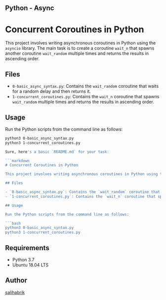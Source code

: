 ## Python - Async

# Concurrent Coroutines in Python

This project involves writing asynchronous coroutines in Python using the `asyncio` library. The main task is to create a coroutine `wait_n` that spawns another coroutine `wait_random` multiple times and returns the results in ascending order.

## Files

- `0-basic_async_syntax.py`: Contains the `wait_random` coroutine that waits for a random delay and then returns it.
- `1-concurrent_coroutines.py`: Contains the `wait_n` coroutine that spawns `wait_random` multiple times and returns the results in ascending order.

## Usage

Run the Python scripts from the command line as follows:

```bash
python3 0-basic_async_syntax.py
python3 1-concurrent_coroutines.py

Sure, here's a basic `README.md` for your task:

```markdown
# Concurrent Coroutines in Python

This project involves writing asynchronous coroutines in Python using the `asyncio` library. The main task is to create a coroutine `wait_n` that spawns another coroutine `wait_random` multiple times and returns the results in ascending order.

## Files

- `0-basic_async_syntax.py`: Contains the `wait_random` coroutine that waits for a random delay and then returns it.
- `1-concurrent_coroutines.py`: Contains the `wait_n` coroutine that spawns `wait_random` multiple times and returns the results in ascending order.

## Usage

Run the Python scripts from the command line as follows:

```bash
python3 0-basic_async_syntax.py
python3 1-concurrent_coroutines.py
```

## Requirements

- Python 3.7
- Ubuntu 18.04 LTS

## Author

[salihabrik](https://github.com/salihabrik)
```

